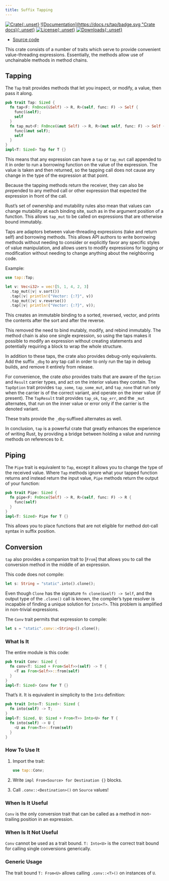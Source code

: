 ```yaml
---
title: Suffix Tapping
---
```


[![Crate](https://img.shields.io/crates/v/tap.svg "Crate version"){:.unset}](https://crates.io/crates/tap "Crate")
[![Documentation](https://docs.rs/tap/badge.svg "Crate docs){:.unset}](https://docs.rs/tap/ "Documentation")
[![License](https://img.shields.io/crates/l/tap.svg "Crate license"){:.unset}](https://github.com/myrrlyn/tap/blob/develop/LICENSE.txt "License")
[![Downloads](https://img.shields.io/crates/dv/tap.svg "Crate downloads"){:.unset}](https://crates.io/crates/tap "Crate")

- [Source code](https://github.com/myrrlyn/tap)

This crate consists of a number of traits which serve to provide convenient
value-threading expressions. Essentially, the methods allow use of unchainable
methods in method chains.

## Tapping

The `Tap` trait provides methods that let you inspect, or modify, a value, then
pass it along.

```rust
pub trait Tap: Sized {
  fn tap<F: FnOnce(&Self) -> R, R>(self, func: F) -> Self {
    func(&self);
    self
  }
  fn tap_mut<F: FnOnce(&mut Self) -> R, R>(mut self, func: F) -> Self {
    func(&mut self);
    self
  }
}
impl<T: Sized> Tap for T {}
```

This means that any expression can have a `tap` or `tap_mut` call appended to it
in order to run a borrowing function on the value of the expression. The value
is taken and then returned, so the tapping call does not cause any change in the
type of the expression at that point.

Because the tapping methods return the receiver, they can also be *pre*pended to
any method call or other expression that expected the expression in front of the
call.

Rust’s set of ownership and mutability rules also mean that values can change
mutability at each binding site, such as in the argument position of a function.
This allows `tap_mut` to be called on expressions that are otherwise bound
immutably.

Taps are adaptors between value-threading expressions (take and return self) and
borrowing methods. This allows API authors to write borrowing methods without
needing to consider or explicitly favor any specific styles of value
manipulation, and allows users to modify expressions for logging or modification
without needing to change anything about the neighboring code.

Example:

```rust
use tap::Tap;

let v: Vec<i32> = vec![5, 1, 4, 2, 3]
  .tap_mut(|v| v.sort())
  .tap(|v| println!("Vector: {:?}", v))
  .tap_mut(|v| v.reverse())
  .tap(|v| println!("Vector: {:?}", v));
```

This creates an immutable binding to a sorted, reversed, vector, and prints the
contents after the sort and after the reverse.

This removed the need to bind mutably, modify, and rebind immutably. The method
chain is also one single expression, so using the taps makes it possible to
modify an expression without creating statements and potentially requiring a
block to wrap the whole structure.

In addition to these taps, the crate also provides debug-only equivalents. Add
the suffix `_dbg` to any tap call in order to only run the tap in debug builds,
and remove it entirely from release.

For convenience, the crate *also* provides traits that are aware of the `Option`
and `Result` carrier types, and act on the interior values they contain. The
`TapOption` trait provides `tap_some`, `tap_some_mut`, and `tap_none` that run
only when the carrier is of the correct variant, and operate on the inner value
(if present). The `TapResult` trait provides `tap_ok`, `tap_err`, and the `_mut`
alternates, that run on the inner value or error only if the carrier is the
denoted variant.

These traits provide the `_dbg`-suffixed alternates as well.

In conclusion, `tap` is a powerful crate that greatly enhances the experience of
writing Rust, by providing a bridge between holding a value and running methods
on references to it.

## Piping

The `Pipe` trait is equivalent to `Tap`, except it allows you to change the type
of the received value. Where `Tap` methods ignore what your tapped function
returns and instead return the input value, `Pipe` methods return the output of
your function:

```rust
pub trait Pipe: Sized {
  fn pipe<F: FnOnce(Self) -> R, R>(self, func: F) -> R {
    func(self)
  }
}
impl<T: Sized> Pipe for T {}
```

This allows you to place functions that are not eligible for method dot-call
syntax in suffix position.

## Conversion

`tap` also provides a companion trait to [`From`] that allows you to call the
conversion method in the middle of an expression.

This code does not compile:

```rust
let s: String = "static".into().clone();
```

Even though `Clone` has the signature `fn clone(&self) -> Self`, and the output
type of the `.clone()` call is known, the compiler’s type resolver is incapable
of finding a unique solution for `Into<T>`. This problem is amplified in
non-trivial expressions.

The `Conv` trait permits that expression to compile:

```rust
let s = "static".conv::<String>().clone();
```

### What Is It

The entire module is this code:

```rust
pub trait Conv: Sized {
  fn conv<T: Sized + From<Self>>(self) -> T {
    <T as From<Self>>::from(self)
  }
}
impl<T: Sized> Conv for T {}
```

That’s it. It is equivalent in simplicity to the `Into` definition:

```rust
pub trait Into<T: Sized>: Sized {
  fn into(self) -> T;
}
impl<T: Sized, U: Sized + From<T>> Into<U> for T {
  fn into(self) -> U {
    <U as From<T>>::from(self)
  }
}
```

### How To Use It

1. Import the trait:

   ```rust
   use tap::Conv;
   ```

1. Write `impl From<Source> for Destination {}` blocks.

1. Call `.conv::<Destination>()` on `Source` values!

### When Is It Useful

`Conv` is the only conversion trait that can be called as a method in
non-trailing position in an expression.

### When Is It Not Useful

`Conv` cannot be used as a trait bound. `T: Into<U>` is the correct trait bound
for calling single conversions generically.

### Generic Usage

The trait bound `T: From<U>` allows calling `.conv::<T>()` on instances of `U`.
